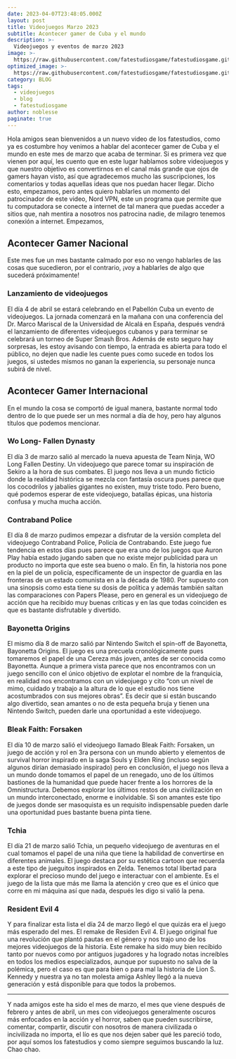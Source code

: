 ```yaml
---
date: 2023-04-07T23:48:05.000Z
layout: post
title: Videojuegos Marzo 2023
subtitle: Acontecer gamer de Cuba y el mundo
description: >-
  Videojuegos y eventos de marzo 2023
image: >-
  https://raw.githubusercontent.com/fatestudiosgame/fatestudiosgame.github.io/master/src/img/images-post/videojuegos-febrero-2023.jpg
optimized_image: >-
  https://raw.githubusercontent.com/fatestudiosgame/fatestudiosgame.github.io/master/src/img/images-post/videojuegos-febrero-2023.jpg
category: BLOG
tags:
  - videojuegos
  - blog
  - fatestudiosgame
author: noblesse
paginate: true
---
```

Hola amigos sean bienvenidos a un nuevo video de los fatestudios, como ya es costumbre hoy venimos a hablar del acontecer gamer de Cuba y el mundo en este mes de marzo que acaba de terminar.
Si es primera vez que vienen por aquí, les cuento que en este lugar hablamos sobre videojuegos y que nuestro objetivo es convertirnos en el canal más grande que ojos de gamers hayan visto, así que agradecemos mucho las suscripciones, los comentarios y todas aquellas ideas que nos puedan hacer llegar.
Dicho esto, empezamos, pero antes quiero hablarles un momento del patrocinador de este video, Nord VPN, este un programa que permite que tu computadora se conecte a internet de tal manera que puedas acceder a sitios que, nah mentira a nosotros nos patrocina nadie, de milagro tenemos conexión a internet.
Empezamos, 

## Acontecer Gamer Nacional
Este mes fue un mes bastante calmado por eso no vengo hablarles de las cosas que sucedieron, por el contrario, ¡voy a hablarles de algo que sucederá próximamente!

###	Lanzamiento de videojuegos
El día 4 de abril se estará celebrando en el Pabellón Cuba un evento de videojuegos. La jornada comenzará en la mañana con una conferencia del Dr. Marco Mariscal de la Universidad de Alcalá en España, después vendrá el lanzamiento de diferentes videojuegos cubanos y para terminar se celebrará un torneo de Super Smash Bros. Además de esto seguro hay sorpresas, les estoy avisando con tiempo, la entrada es abierta para todo el público, no dejen que nadie les cuente pues como sucede en todos los juegos, si ustedes mismos no ganan la experiencia, su personaje nunca subirá de nivel.


## Acontecer Gamer Internacional
En el mundo la cosa se comportó de igual manera, bastante normal todo dentro de lo que puede ser un mes normal a día de hoy, pero hay algunos títulos que podemos mencionar.

### Wo Long- Fallen Dynasty
El día 3 de marzo salió al mercado la nueva apuesta de Team Ninja, WO Long Fallen Destiny. Un videojuego que parece tomar su inspiración de Sekiro a la hora de sus combates. El juego nos lleva a un mundo ficticio donde la realidad histórica se mezcla con fantasía oscura pues parece que los cocodrilos y jabalíes gigantes no existen, muy triste todo. Pero bueno, qué podemos esperar de este videojuego, batallas épicas, una historia confusa y mucha mucha acción. 	
###	Contraband Police
El día 8 de marzo pudimos empezar a disfrutar de la versión completa del videojuego Contraband Police, Policía de Contrabando. Este juego fue tendencia en estos días pues parece que era uno de los juegos que Auron Play había estado jugando saben que no existe mejor publicidad para un producto no importa que este sea bueno o malo. En fin, la historia nos pone en la piel de un policía, específicamente de un inspector de guardia en las fronteras de un estado comunista en a la década de 1980. Por supuesto con una sinopsis como esta tiene su dosis de política y además también saltan las comparaciones con Papers Please, pero en general es un videojuego de acción que ha recibido muy buenas críticas y en las que todas coinciden es que es bastante disfrutable y divertido.
### Bayonetta Origins
El mismo día 8 de marzo salió par Nintendo Switch el spin-off de Bayonetta, Bayonetta Origins. El juego es una precuela cronológicamente pues tomaremos el papel de una Cereza más joven, antes de ser conocida como Bayonetta. Aunque a primera vista parece que nos encontramos con un juego sencillo con el único objetivo de explotar el nombre de la franquicia, en realidad nos encontramos con un videojuego y cito “con un nivel de mimo, cuidado y trabajo a la altura de lo que el estudio nos tiene acostumbrados con sus mejores obras”.  Es decir que si están buscando algo divertido, sean amantes o no de esta pequeña bruja y tienen una Nintendo Switch, pueden darle una oportunidad a este videojuego.  
 
### Bleak Faith: Forsaken
El día 10 de marzo salió el videojuego llamado Bleak Faith: Forsaken, un juego de acción y rol en 3ra persona con un mundo abierto y elementos de survival horror inspirado en la saga Souls y Elden Ring (incluso según algunos dirían demasiado inspirado) pero en conclusión, el juego nos lleva a un mundo donde tomamos el papel de un renegado, uno de los últimos bastiones de la humanidad que puede hacer frente a los horrores de la Omnistructura. Debemos explorar los últimos restos de una civilización en un mundo interconectado, enorme e inolvidable. Si son amantes este tipo de juegos donde ser masoquista es un requisito indispensable pueden darle una oportunidad pues bastante buena pinta tiene.

### Tchia
El día 21 de marzo salió Tchia, un pequeño videojuego de aventuras en el cual tomamos el papel de una niña que tiene la habilidad de convertirse en diferentes animales. El juego destaca por su estética cartoon que recuerda a este tipo de jueguitos inspirados en Zelda. Tenemos total libertad para explorar el precioso mundo del juego e interactuar con el ambiente. Es el juego de la lista que más me llama la atención y creo que es el único que corre en mi máquina así que nada, después les digo si valió la pena.

### Resident Evil 4
Y para finalizar esta lista el día 24 de marzo llegó el que quizás era el juego más esperado del mes. El remake de Residen Evil 4. El juego original fue una revolución que plantó pautas en el género y nos trajo uno de los mejores videojuegos de la historia. Este remake ha sido muy bien recibido tanto por nuevos como por antiguos jugadores y ha logrado notas increíbles en todos los medios especializados, aunque por supuesto no salva de la polémica, pero el caso es que para bien o para mal la historia de Lion S. Kennedy y nuestra ya no tan molesta amiga Ashley llegó a la nueva generación y está disponible para que todos la probemos.

**** 
Y nada amigos este ha sido el mes de marzo, el mes que viene después de febrero y antes de abril, un mes con videojuegos generalmente oscuros más enfocados en la acción y el horror, saben que pueden suscribirse, comentar, compartir, discutir con nosotros de manera civilizada o incivilizada no importa, el lío es que nos dejen saber qué les pareció todo, por aquí somos los fatestudios y como siempre seguimos buscando la luz. 
Chao chao.  

